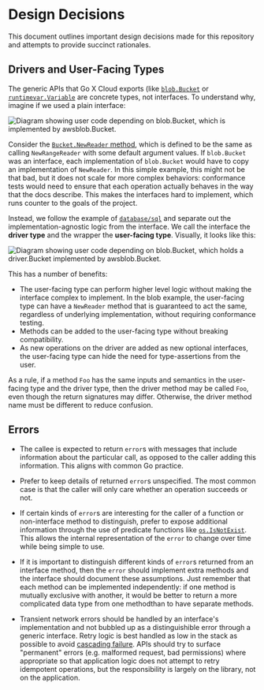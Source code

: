 # Design Decisions

This document outlines important design decisions made for this repository and
attempts to provide succinct rationales.

## Drivers and User-Facing Types

The generic APIs that Go X Cloud exports (like [`blob.Bucket`][] or
[`runtimevar.Variable`][] are concrete types, not interfaces. To understand why,
imagine if we used a plain interface:

![Diagram showing user code depending on blob.Bucket, which is implemented by
awsblob.Bucket.](img/abstract-type-no-driver.png)

Consider the [`Bucket.NewReader` method][], which is defined to be the same as
calling `NewRangeReader` with some default argument values. If `blob.Bucket` was
an interface, each implementation of `blob.Bucket` would have to copy an
implementation of `NewReader`. In this simple example, this might not be that
bad, but it does not scale for more complex behaviors: conformance tests would
need to ensure that each operation actually behaves in the way that the docs
describe. This makes the interfaces hard to implement, which runs counter to the
goals of the project.

Instead, we follow the example of [`database/sql`][] and separate out the
implementation-agnostic logic from the interface. We call the interface the
**driver type** and the wrapper the **user-facing type**. Visually, it looks
like this:

![Diagram showing user code depending on blob.Bucket, which holds a
driver.Bucket implemented by awsblob.Bucket.](img/abstract-type.png)

This has a number of benefits:

-  The user-facing type can perform higher level logic without making the
   interface complex to implement. In the blob example, the user-facing type can
   have a `NewReader` method that is guaranteed to act the same, regardless of
   underlying implementation, without requiring conformance testing.
-  Methods can be added to the user-facing type without breaking compatibility.
-  As new operations on the driver are added as new optional interfaces, the
   user-facing type can hide the need for type-assertions from the user.

As a rule, if a method `Foo` has the same inputs and semantics in the
user-facing type and the driver type, then the driver method may be called
`Foo`, even though the return signatures may differ. Otherwise, the driver
method name must be different to reduce confusion.

[`blob.Bucket`]: https://godoc.org/github.com/google/go-x-cloud/blob#Bucket
[`runtimevar.Variable`]: https://godoc.org/github.com/google/go-x-cloud/runtimevar#Variable
[`Bucket.NewReader` method]: https://godoc.org/github.com/google/go-x-cloud/blob#Bucket.NewReader
[`database/sql`]: https://godoc.org/database/sql

## Errors

-   The callee is expected to return `error`s with messages that include
    information about the particular call, as opposed to the caller adding this
    information. This aligns with common Go practice.

-   Prefer to keep details of returned `error`s unspecified. The most common
    case is that the caller will only care whether an operation succeeds or not.

-   If certain kinds of `error`s are interesting for the caller of a function or
    non-interface method to distinguish, prefer to expose additional information
    through the use of predicate functions like
    [`os.IsNotExist`](https://golang.org/pkg/os/#IsNotExist). This allows the
    internal representation of the `error` to change over time while being
    simple to use.

-   If it is important to distinguish different kinds of `error`s returned from
    an interface method, then the `error` should implement extra methods and the
    interface should document these assumptions. Just remember that each method
    can be implemented independently: if one method is mutually exclusive with
    another, it would be better to return a more complicated data type from one
    methodthan to have separate methods.

-   Transient network errors should be handled by an interface's implementation
    and not bubbled up as a distinguishible error through a generic interface.
    Retry logic is best handled as low in the stack as possible to avoid
    [cascading failure][]. APIs should try to surface "permanent" errors (e.g.
    malformed request, bad permissions) where appropriate so that application
    logic does not attempt to retry idempotent operations, but the
    responsibility is largely on the library, not on the application.

[cascading failure]: https://landing.google.com/sre/book/chapters/addressing-cascading-failures.html

